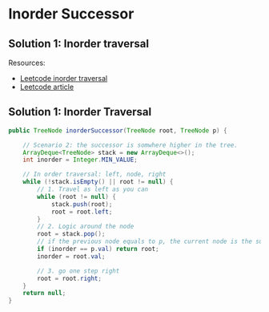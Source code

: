# Inorder Successor

## Solution 1: Inorder traversal

Resources:
 
+ [Leetcode inorder traversal](https://leetcode.com/problems/binary-tree-inorder-traversal/solution/)
+ [Leetcode article](https://leetcode.com/problems/inorder-successor-in-bst/)

## Solution 1: Inorder Traversal

```java
public TreeNode inorderSuccessor(TreeNode root, TreeNode p) {

    // Scenario 2: the successor is somwhere higher in the tree.
    ArrayDeque<TreeNode> stack = new ArrayDeque<>();
    int inorder = Integer.MIN_VALUE;

    // In order traversal: left, node, right
    while (!stack.isEmpty() || root != null) {
        // 1. Travel as left as you can
        while (root != null) {
            stack.push(root);
            root = root.left;
        }
        // 2. Logic around the node
        root = stack.pop();
        // if the previous node equals to p, the current node is the successor
        if (inorder == p.val) return root;
        inorder = root.val;

        // 3. go one step right
        root = root.right;
    }
    return null;
}
```
